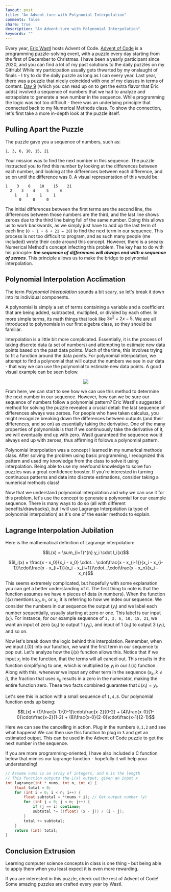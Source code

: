 ```yaml
---
layout: post
title: "An Advent-ture with Polynomial Interpolation"
comments: false
share: true
description: "An Advent-ture with Polynomial Interpolation"
keywords: ""
---
```


Every year, [Eric Wastl](http://was.tl/) hosts Advent of Code. [Advent of Code](https://adventofcode.com/) is a programming puzzle-solving event, with a puzzle every day starting from the first of December to Christmas. I have been a yearly participant since 2020, and you can find a lot of my past solutions to the daily puzzles on my GitHub! While my participation usually gets thwarted by my onslaught of finals - I try to do the daily puzzle as long as I can every year. Last year, there was a puzzle that nicely coincided with one of my classes in terms of content. [Day 9](https://adventofcode.com/2023/day/9) (which you can read up on to get the extra flavor that Eric adds) involved a sequence of numbers that we had to analyze and extrapolate to generate a new number in the sequence. While programming the logic was not too difficult - there was an underlying principle that connected back to my Numerical Methods class. To show the connection, let's first take a more in-depth look at the puzzle itself.

## Pulling Apart the Puzzle

The puzzle gave you a sequence of numbers, such as:

```
1, 3, 6, 10, 15, 21
```
Your mission was to find the next number in this sequence. The puzzle instructed you to find this number by looking at the differences between each number, and looking at the differences between each difference, and so on until the difference was 0. A visual representation of this would be:
```
1    3    6    10    15    21
  2    3    4     5     6
    1    1     1     1
      0     0     0
```
The initial differences between the first terms are the second line, the differences between those numbers are the third, and the last line shows zeroes due to the third line being full of the same number. Doing this allows us to work backwards, as we simply just have to add up the last term of each line (`0 + 1 + 6 + 21 = 28`) to find the next term in our sequence. This process is not too difficult to program, and as such many people (me included) wrote their code around this concept. However, there is a sneaky Numerical Method's concept infecting this problem. The key has to do with his principle: ***the sequence of differences will always end with a sequence of zeroes***. This principle allows us to make the bridge to polynomial interpolation.


## Polynomial Interpolation Acclimation

The term *Polynomial Interpolation* sounds a bit scary, so let's break it down into its individual components.

A polynomial is simply a set of terms containing a variable and a coefficient that are being added, subtracted, multiplied, or divided by each other. In more simple terms, its math things that look like $3x^2 + 2x - 5$. We are all introduced to polynomials in our first algebra class, so they should be familiar.

Interpolation is a little bit more complicated. Essentially, it is the process of taking discrete data (a set of numbers) and attempting to estimate new data points based on the past data points. Much of the time, this involves trying to fit a function around the data points. For polynomial interpolation, we attempt to find a polynomial that will output the numbers we see in our data - that way we can use the polynomial to estimate new data points. A good visual example can be seen below.

<p align = "center">
  <img src = "https://upload.wikimedia.org/wikipedia/commons/4/41/Interpolation_example_polynomial.svg">
</p>

From here, we can start to see how we can use this method to determine the next number in our sequence. However, how can we be sure our sequence of numbers follow a polynomial pattern? Eric Wastl's suggested method for solving the puzzle revealed a crucial detail: the last sequence of differences always was zeroes. For people who have taken calculus, you might recognize breaking down the differences between outputs (and their differences, and so on) as essentially taking the derivative. One of the many properties of polynomials is that if we continuously take the derivative of it, we will eventually end up with zero. Wastl guaranteed the sequence would always end up with zeroes, thus affirming it follows a polynomial pattern.

Polynomial interpolation was a concept I learned in my numerical methods class. After solving the problem using basic programming, I recognized this pattern and used my knowledge from the class to solve it using interpolation. Being able to use my newfound knowledge to solve fun puzzles was a great confidence booster. If you're interested in turning continuous patterns and data into discrete estimations, consider taking a numerical methods class!

Now that we understand polynomial interpolation and why we can use it for this problem, let's use the concept to generate a polynomial for our example sequence. There is many ways to do so (all with different benefits/drawbacks), but I will use Lagrange Interpolation (a type of polynomial interpolation) as it's one of the easier methods to explain.

## Lagrange Interpolation Jubilation

Here is the mathematical definition of Lagrange interpolation:

$$L(x) = \sum_{i=1}^{n} y_i \cdot l_i(x)$$

$$l_i(x) = \frac{x - x_0}{x_i - x_0} \cdot... \cdot\frac{x - x_{i-1}}{x_i - x_{i-1}}\cdot\frac{x - x_{i+1}}{x_i - x_{i+1}}\cdot...\cdot\frac{x - x_n}{x_i - x_n}$$

This seems extremely complicated, but hopefully with some explanation you can get a better understanding of it. The first thing to note is that the function assumes we have $n$ pieces of data ($n$ numbers). When the function $l_i(x)$ mentions $x_0, x_1,$ or $x_i$, it is referring to how we index our sequence. We consider the numbers in our sequence the output ($y_i$) and we label each number sequentially, usually starting at zero or one. This label is our input ($x_i$). For instance, for our example sequence of `1, 3, 6, 10, 15, 21`, we want an input of zero ($x_0$) to output 1 $(y_0)$, and input of 1 $(x_1)$ to output 3 $(y_1)$, and so on. 

Now let's break down the logic behind this interpolation. Remember, when we input $L(0)$ into our function, we want the first term in our sequence to pop out. Let's analyze how the $l_i(x)$ function allows this. Notice that if we input $x_i$ into the function, that the terms will all cancel out. This results in the function simplifying to one, which is multiplied by $y_i$ in our $L(x)$ function. Along with this, whenever we input any other term in the sequence ($x_k, k\not = i$), the fraction that uses $x_k$ results in a zero in the numerator, making the entire function zero. These two facts combined guarantee that $L(x_i) = y_i$.

Let's see this in action with a small sequence of `1,4,8`. Our polynomial function ends up being:

$$L(x) = (1)\frac{x-1}{0-1}\cdot\frac{x-2}{0-2} + (4)\frac{x-0}{1-0}\cdot\frac{x-2}{1-2} + (8)\frac{x-0}{2-0}\cdot\frac{x-1}{2-1}$$

Here we can see the cancelling in action. Plug in the numbers `0,1,2` and see what happens! We can then use this function to plug in `3` and get an estimated output. This can be used in the Advent of Code puzzle to get the next number in the sequence.

If you are more programming-oriented, I have also included a C function below that mimics our lagrange function - hopefully it will help your understanding!

```C
// Assume nums is an array of integers, and n is the length
// This function outputs the L(x) output, given an input x
int lagrange(int * nums, int n, int x) {
    float total = 0;
    for (int i = 0; i < n; i++) {
        float subtotal = *(nums + i); // Get output number (y)
        for (int j = 0; j < n; j++) {
            if (j == i) continue;
            subtotal *= ((float) (x - j)) / (i - j);
        }
        total += subtotal;
    }
    return (int) total;
}
```

## Conclusion Extrusion

Learning computer science concepts in class is one thing - but being able to apply them when you least expect it is even more rewarding. 

If you are interested in this puzzle, check out the rest of Advent of Code! Some amazing puzzles are crafted every year by Wastl.